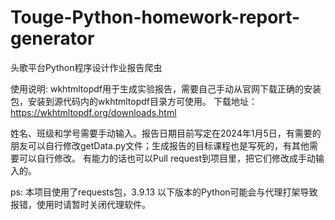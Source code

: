 # Touge-Python-homework-report-generator
头歌平台Python程序设计作业报告爬虫

使用说明:
wkhtmltopdf用于生成实验报告，需要自己手动从官网下载正确的安装包，安装到源代码内的wkhtmltopdf目录方可使用。
下载地址：https://wkhtmltopdf.org/downloads.html

姓名、班级和学号需要手动输入。报告日期目前写定在2024年1月5日，有需要的朋友可以自行修改getData.py文件；生成报告的目标课程也是写死的，有其他需要可以自行修改。
有能力的话也可以Pull request到项目里，把它们修改成手动输入的。

ps:
本项目使用了requests包，3.9.13 以下版本的Python可能会与代理打架导致报错，使用时请暂时关闭代理软件。
